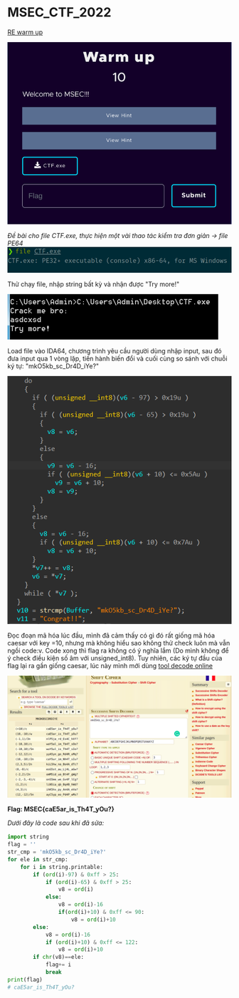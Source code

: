# MSEC_CTF_2022
[RE warm up](https://github.com/n33r9/MSEC_CTF_2022/tree/master/re/re00_warmup)

![](https://github.com/n33r9/MSEC_CTF_2022/blob/master/re/re00_warmup/image/warmup.png)

*Đề bài cho file CTF.exe, thực hiện một vài thao tác kiểm tra đơn giản -> file PE64*
![](https://github.com/n33r9/MSEC_CTF_2022/blob/master/re/re00_warmup/image/checkfile.png)

Thử chạy file, nhập string bất kỳ và nhận được "Try more!"

![](https://github.com/n33r9/MSEC_CTF_2022/blob/master/re/re00_warmup/image/runfile.png)

Load file vào IDA64, chương trình yêu cầu người dùng nhập input, sau đó đưa input qua 1 vòng lặp, tiến hành biến đổi và cuối cùng so sánh với chuỗi ký tự: "mkO5kb_sc_Dr4D_iYe?"

![](https://github.com/n33r9/MSEC_CTF_2022/blob/master/re/re00_warmup/image/ida64.png)

Đọc đoạn mã hóa lúc đầu, mình đã cảm thấy có gì đó rất giống mã hóa caesar với key =10, nhưng mà không hiểu sao không thử check luôn mà vẫn ngồi code:v. Code xong thì flag ra không có ý nghĩa lắm (Do mình không để ý check điều kiện số âm với unsigned_int8). Tuy nhiên, các ký tự đầu của flag lại ra gần giống caesar, lúc này mình mới dùng [tool decode online](https://www.dcode.fr/shift-cipher)

![](https://github.com/n33r9/MSEC_CTF_2022/blob/master/re/re00_warmup/image/decode.png)

**Flag: MSEC{caE5ar_is_Th4T_yOu?}**

*Dưới đây là code sau khi đã sửa:*
```python
import string
flag = ''
str_cmp = 'mkO5kb_sc_Dr4D_iYe?'
for ele in str_cmp:
    for i in string.printable:
        if (ord(i)-97) & 0xff > 25:
            if (ord(i)-65) & 0xff > 25:
                v8 = ord(i)
            else:
                v8 = ord(i)-16
                if(ord(i)+10) & 0xff <= 90:
                    v8 = ord(i)+10
        else:
            v8 = ord(i)-16
            if (ord(i)+10) & 0xff <= 122:
                v8 = ord(i)+10
        if chr(v8)==ele:
            flag+= i
            break
print(flag)
# caE5ar_is_Th4T_yOu?
```

